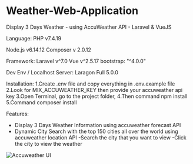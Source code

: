 # Weather-Web-Application
Display 3 Days Weather - using AccuWeather API - Laravel &amp; VueJS

Language: 
PHP v7.4.19

Node.js v6.14.12
Composer v 2.0.12

Framework: 
Laravel v^7.0
Vue v^2.5.17
bootstrap: "^4.0.0"
		
Dev Env / Localhost Server: 
Laragon Full 5.0.0

Installation: 
1.Create .env file and copy everything in .env.example file
2.Look for MIX_ACCUWEATHER_KEY then provide your accuweather api key
3.Open Terminal, go to the project folder, 
4.Then command npm install
5.Command composer install

Features: 
- Display 3 Days Weather Information using accuweather forecast API
- Dynamic City Search with the top 150 cities all over the world using accuweather location API
    -Search the city that you want to view
    -Click the city to view the weather

![Accuweather UI](https://user-images.githubusercontent.com/22308587/184330521-d93eb6d3-eb76-4a4f-ac65-4d73d1268ff1.png)
